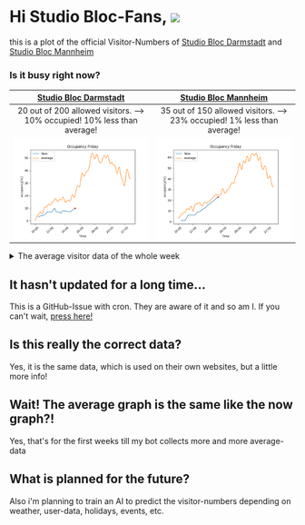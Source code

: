 # Hi Studio Bloc-Fans, ![](https://komarev.com/ghpvc/?username=bloedboemmel-StudioBloc&color=green&label=Visitors)
<!-- BEGIN UPDATINGSUMMARY BOARD-->
this is a plot of the official Visitor-Numbers of [Studio Bloc Darmstadt](https://darmstadt.studiobloc.de/) and [Studio Bloc Mannheim](https://mannheim.studiobloc.de/)
<!-- END UPDATINGSUMMARY BOARD-->
### Is it busy right now?
<!-- BEGIN UPDATINGDATA BOARD-->
| [Studio Bloc Darmstadt](https://darmstadt.studiobloc.de/) | [Studio Bloc Mannheim](https://mannheim.studiobloc.de/) |
|:-:|:-:|
| 20 out of 200 allowed visitors. --> 10% occupied! 10% less than average! | 35 out of 150 allowed visitors. --> 23% occupied! 1% less than average! |
|<img src="./png/Darmstadt15_20_37.png">|<img src="./png/Mannheim15_20_41.png">|
<!-- END UPDATINGDATA BOARD-->


<details>
  <summary>The average visitor data of the whole week</summary>

<!-- BEGIN UPDATINGDAYSPNG BOARD-->
| Studio Bloc Darmstadt | Studio Bloc Mannheim |
|:-:|:-:|
|<img src="png/OtherDays/DarmstadtMonday.png">|<img src="png/OtherDays/MannheimMonday.png">|
|<img src="png/OtherDays/DarmstadtTuesday.png">|<img src="png/OtherDays/MannheimTuesday.png">|
|<img src="png/OtherDays/DarmstadtWednesday.png">|<img src="png/OtherDays/MannheimWednesday.png">|
|<img src="png/OtherDays/DarmstadtThursday.png">|<img src="png/OtherDays/MannheimThursday.png">|
|<img src="png/OtherDays/DarmstadtFriday.png">|<img src="png/OtherDays/MannheimFriday.png">|
|<img src="png/OtherDays/DarmstadtSaturday.png">|<img src="png/OtherDays/MannheimSaturday.png">|
|<img src="png/OtherDays/DarmstadtSunday.png">|<img src="png/OtherDays/MannheimSunday.png">|
<!-- END UPDATINGDAYSPNG BOARD-->
</details>

## It hasn't updated for a long time...
This is a GitHub-Issue with cron. They are aware of it and so am I. 
If you can't wait, [press here!](https://github.com/bloedboemmel/StudioBloc/issues/new?title=StudioBloc%3AUpdate%20Yourself%21&body=Please+do+not+change+the+title.+Just+click+"Submit+new+issue".+You+don't+need+to+do+anything+else+%3AD)

## Is this really the correct data?
Yes, it is the same data, which is used on their own websites, but a little more info!

## Wait! The average graph is the same like the now graph?!
Yes, that's for the first weeks till my bot collects more and more average-data

## What is planned for the future?
Also i'm planning to train an AI to predict the visitor-numbers depending on weather, user-data, holidays, events, etc.
